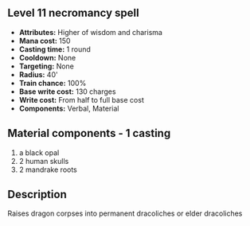 ## Level 11 necromancy spell
- **Attributes:** Higher of wisdom and charisma
- **Mana cost:** 150
- **Casting time:** 1 round
- **Cooldown:** None
- **Targeting:** None
- **Radius:** 40'
- **Train chance:** 100%
- **Base write cost:** 130 charges
- **Write cost:** From half to full base cost
- **Components:** Verbal, Material
## Material components - 1 casting
1. a black opal
2. 2 human skulls
3. 2 mandrake roots
## Description
Raises dragon corpses into permanent dracoliches or elder dracoliches
